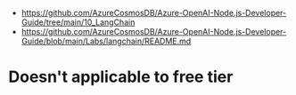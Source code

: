 * https://github.com/AzureCosmosDB/Azure-OpenAI-Node.js-Developer-Guide/tree/main/10_LangChain
* https://github.com/AzureCosmosDB/Azure-OpenAI-Node.js-Developer-Guide/blob/main/Labs/langchain/README.md

# Doesn't applicable to free tier
